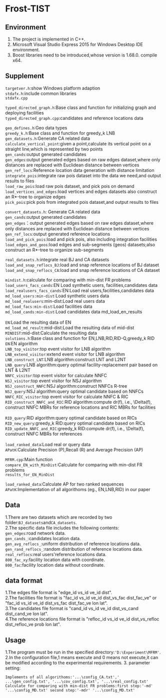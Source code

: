 Frost-TIST
===
Environment
---------
1. The project is implemented in C++.<br>
2. Microsoft Visual Studio Express 2015 for Windows Desktop IDE environment.<br>
3. Boost libraries need to be introduced,whose version is 1.68.0. compile x64.

Supplement
-----

`targetver.h`:show Windows platform adaption<br>
`stdafx.h`:include common libraries<br>
`stdafx.cpp`<br>

`typed_directed_graph.h`:Base class and function for initializing graph and deploying facilities<br>
`typed_directed_graph.cpp`:candidates and reference locations data<br>

`geo_defines.h`:Geo data types<br>
`greedy_k.h`:Base class and function for greedy_k LNB<br>
`gen_datasets.h`:Generate CA related data	                                                                                                                 
`calculate_vertical_point`:given a point,calculate its vertical point on a straight line,which is represented by two points<br>
`gen_cands`:output generated candidates<br>
`gen_edges`:output generated edges based on raw edges dataset,where only distances are replaced with Euclidean distance between vertices<br>
`gen_ref_locs`:Reference location data generation with distance limitation<br>
`integrate_pois`:integrate raw pois dataset into the data we need,and output results to files<br>
`load_raw_pois`:load raw pois dataset, and pick pois on demand<br>
`load_vertices_and_edges`:load vertices and edges datasets also construct an R*-tree to organize edges<br>
`pick_pois`:pick pois from integrated pois dataset,and output results to files<br>
                                  
`convert_datasets.h`: Generate CA related data<br>
`gen_cands`:output generated candidates<br>
`gen_edges`：output generated edges based on raw edges dataset,where only distances are replaced with Euclidean distance between vertices<br>
`gen_ref_locs`:output generated reference locations<br>
`load_and_pick_pois`:load and pick pois, also including integration facilities<br>
`load_edges_and_geos`:load edges and sub-segments (geos) datasets;also construct an R*-tree to organize sub-segments<br>
		
`real_datasets.h`:integrate real BJ and CA datasets	<br>
`load_and_snap_reflocs_BJ`:load and snap reference locations of BJ dataset<br>
`load_and_snap_reflocs_CA`:load and snap reference locations of CA dataset<br>

`mindist.h`:calculate for comparing with min-dist FR problems<br>
`load_users_facs_cands`:EN Load synthetic users, facilities,candidates data<br>
`load_realusers_facs_cands`:EN:Load real users,facilities,candidates data<br>
`md_load_users:min-dist`:Load synthetic users data<br>
`md_load_realusers`:min-dist:Load real users data <br>
`md_load_facs:min-dist`:Load facilities data<br>
`md_load_cands:min-dist`:Load candidates data md_load_en_results<br>                              
`EN`:Load the resulting data of EN<br>
`md_load_md_result`:mid-dist:Load the resulting data of mid-dist<br>
`MINDIST`:mid-dist:Calculate the resulting data<br>
`solutions.h`:Base class and function for EN,LNB,RID,RID-Q,greedy_k RID<br>
`EN`:EN algorithm<br>
`LNB_top_visitor`:top event visitor for LNB algorithm<br>
`LNB_extend_visitor`:extend event visitor for LNB algorithm<br>
`LNB_construct_LNT`:LNB algorithm:construct LNT and L2NT<br>
`LNB_query`:LNB algorithm:query optimal facility-replacement pair based on LNT & L2NT<br>
`NNFC_visitor`:top event visitor for calculate NNFC<br>
`NSJ_visitor`:top event visitor for NSJ algorithm<br>
`NSJ_construct_NNFC`:NSJ algorithm:construct NNFCs R-tree<br>
`NSJ_query`:NSJ algorithm:query optimal candidate based on NNFCs<br>
`NNFC_RIC_visitor`:top event visitor for calculate NNFC & RIC<br>
`RID_construct_NNFC_and_RIC`:RID algorithm:compute dr(f), i.e., \Delta(f), construct NNFC MBRs for reference locations and RIC MBRs for facilities<br>                                            		
`RID_query`:RID algorithm:query optimal candidate based on RICs<br>
`RID_new_query`:greedy_k RID:query optimal candidate based on RICs<br>
`RID_update_NNFC_and_RIC`:greedy_k RID:compute dr(f), i.e., \Delta(f), construct NNFC MBRs for references<br>       
`load_ranked_data`:Load real or query data<br>
`APatK`:Calculate Precision (P),Recall (R) and Average Precision (AP)<br>
		
`MFRM.cpp`:Main function<br>
`compare_EN_with_MinDist`:Calculate for comparing with min-dist FR problems<br>
`results_for_EN_MinDist `<br>                                                        
		                 
`load_ranked_data`:Calculate AP for two ranked sequences<br>
`APatK`:Implementation of all algorithoms (eg., EN,LNB,RID) in our paper<br>        

Data
-----
1.There are two datasets which are recorded by two folder:`BJ_datasets`and`CA_datasets`.<br>
2.The specific data file includes the following contents:<br>
`gen_edges`:road network data.<br>
`gen_cands_`:candidates location data.<br>
`gen_avg_reflocs_`:uniform distribution of reference locations data.<br>
`gen_rand_reflocs_`:random distribution of reference locations data.<br>
`real_reflocs`:real users'reference locations data.<br>
`800_fac_xy`:facility location data with coordinate.<br>
`800_fac`:facility location data without coordinate.

data format
-------
1.The edges file format is "edge_id vs_id ve_id dist".<br>
2.The facilities file format is "fac_id vs_id ve_id dist_vs_fac dist_fac_ve" or "fac_id vs_id ve_id dist_vs_fac dist_fac_ve lon lat".<br> 
3.The candidates file format is "cand_id vs_id ve_id dist_vs_cand dist_cand_ve lon lat".<br>
4.The reference locations file format is "refloc_id vs_id ve_id dist_vs_refloc dist_refloc_ve prob lon lat".<br>

Usage
-----
1.The program must be run in the specified directory:`'D:\Experiment\MFRM'`.<br>
2.In the configuration file,1 means execute and 0 means not execute,it can be modified according to the experimental requirements.
3. parameter setting:<br>

    Implements of all algorithoms:'...\config_CA.txt',' ...\gen_config.txt', '...\cov_config.txt', '...\real_config.txt'
    Calculate for comparing with min-dist FR problems:first step:'-md' '...\config_MD.txt' second step:'-mdr' '...\config_MD.txt'
